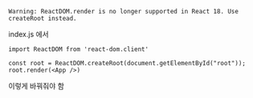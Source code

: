 ```Warning: ReactDOM.render is no longer supported in React 18. Use createRoot instead.```

index.js 에서
```
import ReactDOM from 'react-dom.client'  
  
const root = ReactDOM.createRoot(document.getElementById("root"));
root.render(<App />)
```
이렇게 바꿔줘야 함
